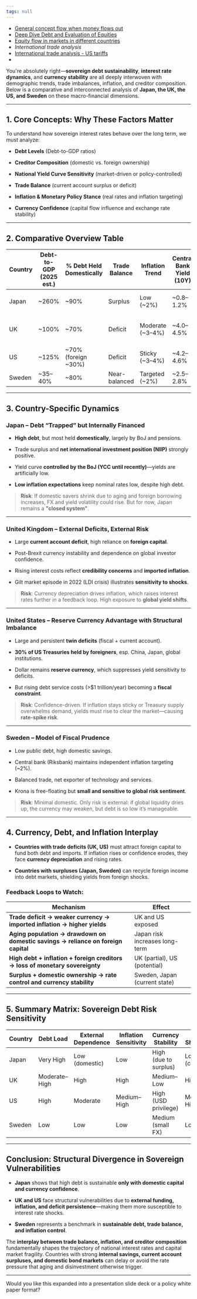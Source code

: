 ```yaml
---
tags: null
---
```


* [General concept flow when money flows out](General%20concept%20flow%20when%20money%20flows%20out.md)
* [Deep Dive Debt and Evaluation of Equities](Deep%20Dive%20Debt%20and%20Evaluation%20of%20Equities.md)
* [Equity flow in markets in different countries](Equity%20flow%20in%20markets%20in%20different%20countries.md)
* *International trade analysis*
* [International trade analysis - US tariffs](../International%20trade%20analysis%20-%20US%20tariffs.md)
* 

You're absolutely right—**sovereign debt sustainability**, **interest rate dynamics**, and **currency stability** are all deeply interwoven with demographic trends, trade imbalances, inflation, and creditor composition. Below is a comparative and interconnected analysis of **Japan, the UK, the US, and Sweden** on these macro-financial dimensions.

---

## **1. Core Concepts: Why These Factors Matter**

To understand how sovereign interest rates behave over the long term, we must analyze:

* **Debt Levels** (Debt-to-GDP ratios)

* **Creditor Composition** (domestic vs. foreign ownership)

* **National Yield Curve Sensitivity** (market-driven or policy-controlled)

* **Trade Balance** (current account surplus or deficit)

* **Inflation & Monetary Policy Stance** (real rates and inflation targeting)

* **Currency Confidence** (capital flow influence and exchange rate stability)

---

## **2. Comparative Overview Table**

|Country|Debt-to-GDP (2025 est.)|% Debt Held Domestically|Trade Balance|Inflation Trend|Central Bank Yield (10Y)|FX Regime|Currency Risk Level|
|-------|-----------------------|------------------------|-------------|---------------|------------------------|---------|-------------------|
|Japan|~260%|~90%|Surplus|Low (~2%)|~0.8–1.2%|Floating|Low (domestic capital)|
|UK|~100%|~70%|Deficit|Moderate (~3–4%)|~4.0–4.5%|Floating|Medium–High (external funding)|
|US|~125%|~70% (foreign ~30%)|Deficit|Sticky (~3–4%)|~4.2–4.6%|Floating|Medium (global reserve)|
|Sweden|~35–40%|~80%|Near-balanced|Targeted (~2%)|~2.5–2.8%|Floating|Low|

---

## **3. Country-Specific Dynamics**

### **Japan – Debt “Trapped” but Internally Financed**

* **High debt**, but most held **domestically**, largely by BoJ and pensions.

* Trade surplus and **net international investment position (NIIP)** strongly positive.

* Yield curve **controlled by the BoJ (YCC until recently)**—yields are artificially low.

* **Low inflation expectations** keep nominal rates low, despite high debt.

 > 
 > **Risk**: If domestic savers shrink due to aging and foreign borrowing increases, FX and yield volatility could rise. But for now, Japan remains a **"closed system"**.

---

### **United Kingdom – External Deficits, External Risk**

* Large **current account deficit**, high reliance on **foreign capital**.

* Post-Brexit currency instability and dependence on global investor confidence.

* Rising interest costs reflect **credibility concerns** and **imported inflation**.

* Gilt market episode in 2022 (LDI crisis) illustrates **sensitivity to shocks**.

 > 
 > **Risk**: Currency depreciation drives inflation, which raises interest rates further in a feedback loop. High exposure to **global yield shifts**.

---

### **United States – Reserve Currency Advantage with Structural Imbalance**

* Large and persistent **twin deficits** (fiscal + current account).

* **30% of US Treasuries held by foreigners**, esp. China, Japan, global institutions.

* Dollar remains **reserve currency**, which suppresses yield sensitivity to deficits.

* But rising debt service costs (>$1 trillion/year) becoming a **fiscal constraint**.

 > 
 > **Risk**: Confidence-driven. If inflation stays sticky or Treasury supply overwhelms demand, yields must rise to clear the market—causing **rate-spike risk**.

---

### **Sweden – Model of Fiscal Prudence**

* Low public debt, high domestic savings.

* Central bank (Riksbank) maintains independent inflation targeting (~2%).

* Balanced trade, net exporter of technology and services.

* Krona is free-floating but **small and sensitive to global risk sentiment**.

 > 
 > **Risk**: Minimal domestic. Only risk is external: if global liquidity dries up, the currency may weaken, but debt is so low it’s manageable.

---

## **4. Currency, Debt, and Inflation Interplay**

* **Countries with trade deficits (UK, US)** must attract foreign capital to fund both debt and imports. If inflation rises or confidence erodes, they face **currency depreciation** and rising rates.

* **Countries with surpluses (Japan, Sweden)** can recycle foreign income into debt markets, shielding yields from foreign shocks.

### **Feedback Loops to Watch:**

|Mechanism|Effect|
|---------|------|
|**Trade deficit → weaker currency → imported inflation → higher yields**|UK and US exposed|
|**Aging population → drawdown on domestic savings → reliance on foreign capital**|Japan risk increases long-term|
|**High debt + inflation + foreign creditors → loss of monetary sovereignty**|UK (partial), US (potential)|
|**Surplus + domestic ownership → rate control and currency stability**|Sweden, Japan (current state)|

---

## **5. Summary Matrix: Sovereign Debt Risk Sensitivity**

|Country|**Debt Load**|**External Dependence**|**Inflation Sensitivity**|**Currency Stability**|**Rate Shock Risk**|
|-------|---------|-------------------|---------------------|------------------|---------------|
|Japan|Very High|Low (domestic)|Low|High (due to surplus)|Low (controlled)|
|UK|Moderate–High|High|High|Medium–Low|High|
|US|High|Moderate|Medium–High|High (USD privilege)|Medium–High|
|Sweden|Low|Low|Low|Medium (small FX)|Low|

---

## **Conclusion: Structural Divergence in Sovereign Vulnerabilities**

* **Japan** shows that high debt is sustainable **only with domestic capital and currency confidence**.

* **UK and US** face structural vulnerabilities due to **external funding, inflation, and deficit persistence**—making them more susceptible to interest rate shocks.

* **Sweden** represents a benchmark in **sustainable debt, trade balance, and inflation control**.

The **interplay between trade balance, inflation, and creditor composition** fundamentally shapes the trajectory of national interest rates and capital market fragility. Countries with strong **internal savings, current account surpluses, and domestic bond markets** can delay or avoid the rate pressure that aging and disinvestment otherwise trigger.

---

Would you like this expanded into a presentation slide deck or a policy white paper format?
